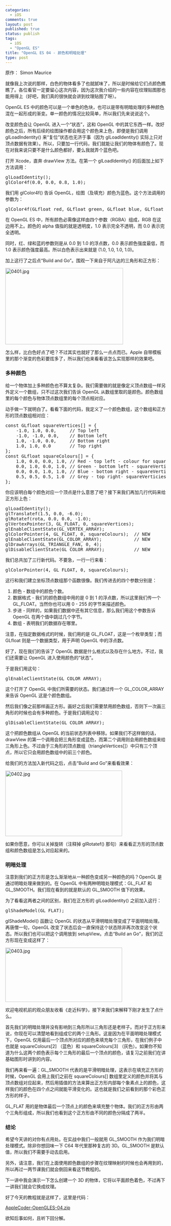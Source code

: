 ```yaml
--- 
categories: 
  - iOS
comments: true
layout: post
published: true
status: publish
tags: 
  - iOS
  - "OpenGL ES"
title: "OpenGL ES 04 - 颜色和明暗处理"
type: post
---
```

<p>原作： Simon Maurice</p>

<p>就像我上次说的那样，白色的物体看多了也就腻味了，所以是时候给它们点颜色瞧瞧了。各位看官一定要留心这次内容，因为这次我介绍的一些内容在纹理贴图那也能用得上（好吧，我们真的很快就会讲到纹理贴图了呀）。</p>

<p>OpenGL ES 中的颜色可以是一个单色的色块，也可以是带有明暗处理的多种颜色混在一起形成的渐变。单一颜色的情况比较简单，所以我们先来说说这个。</p>

<p>改变颜色会让 OpenGL 进入一个“状态”，这和 OpenGL 中的其它东西一样。改好颜色之后，所有后续的绘图操作都会用这个颜色来上色，即便是我们调用 glLoadIndentity() 来“复位”状态也无济于事（因为 glLoadIdentity() 实际上只对顶点数据有效果）。所以，只要加一行代码，我们就能让我们的物体有颜色了。现在对我来说只要不是什么颜色都好，要么我就弄个蓝色吧。</p>

<p>打开 Xcode，直奔 drawView 方法。在第一个 glLoadIdentity() 的后面加上如下方法调用：</p>

<pre>glLoadIdentity();
glColor4f(0.0, 0.0, 0.8, 1.0);</pre>

<p>我们用 glColor4f() 告诉 OpenGL，绘图（及填充）颜色为蓝色。这个方法调用的参数为：</p>

<pre>glColor4f(GLfloat red, GLfloat green, GLfloat blue, GLfloat alpha);</pre>

<p>在 OpenGL ES 中，所有颜色必需像这样由四个参数（RGBA）组成，RGB 在这边用不上。颜色的 alpha 值指的就是透明度，1.0 表示完全不透明，而 0.0 表示完全透明。</p>

<p>同时，红、绿和蓝的参数则是从 0.0 到 1.0 的浮点数，0.0 表示颜色强度最低，而 1.0 表示颜色强度最高。所以白色表示出来就是 (1.0, 1.0, 1.0, 1.0)。</p>

<p>加上这行了之后点“Build and Go”。围观一下来自于阿凡达的三角形和正方形：</p>

<p><img src="http://codeleaks.files.wordpress.com/2010/08/0401.jpg" alt="0401.jpg" title="0401.jpg" border="0" width="370" height="239" /></p>

<p>怎么样，比白色好点了吧？不过其实也就好了那么一点点而已。Apple 自带模板里的那个渐变的色彩要炫多了，所以我们也来看看该怎么实现那样的效果吧。</p>

<h3>多种颜色</h3>

<p>给一个物体加上多种颜色也不算太复杂。我们需要做的就是像定义顶点数组一样另外定义一个数组，只不过这次我们告诉 OpenGL 从数组里取的是颜色。颜色数组里的每个颜色与物体顶点数组里的每个顶点相对应。</p>

<p>动手做一下就明白了。看看下面的代码，我定义了一个颜色数组，这个数组和正方形的顶点数组相对应：</p>

<pre>const GLfloat squareVertices[] = {
	-1.0, 1.0, 0.0,		// Top left
	-1.0, -1.0, 0.0,	// Bottom left
	1.0, -1.0, 0.0,		// Bottom right
	1.0, 1.0, 0.0		// Top right
};
const GLfloat squareColours[] = {
	1.0, 0.0, 0.0, 1.0,	// Red - top left - colour for squareVertices[0]
	0.0, 1.0, 0.0, 1.0,	// Green - bottom left - squareVertices[1]
	0.0, 0.0, 1.0, 1.0,	// Blue - bottom right - squareVerticies[2]
	0.5, 0.5, 0.5, 1.0	// Grey - top right- squareVerticies[3]
};</pre>

<p>你应该明白每个颜色对应一个顶点是什么意思了吧？接下来我们再加几行代码来给正方形上色：</p>

<pre>glLoadIdentity();
glTranslatef(1.5, 0.0, -6.0);
glRotatef(rota, 0.0, 0.0, -1.0);
glVertexPointer(3, GL_FLOAT, 0, squareVertices);
glEnableClientState(GL_VERTEX_ARRAY);
glColorPointer(4, GL_FLOAT, 0, squareColours);	// NEW
glEnableClientState(GL_COLOR_ARRAY);		    // NEW
glDrawArrays(GL_TRIANGLE_FAN, 0, 4);
glDisableClientState(GL_COLOR_ARRAY);		    // NEW</pre>

<p>我们总共加了三行新代码。不要急，一行一行来看：</p>

<pre>glColorPointer(4, GL_FLOAT, 0, squareColours);</pre>

<p>这行和我们建立坐标顶点数组那个函数很像。我们传进去的四个参数分别是：</p>

<ol>
	<li>颜色 - 数组中的颜色个数。</li>
	<li>数据格式 - 我们的颜色数组中用的是 0 到 1 的浮点数，所以这里我们传一个 GL_FLOAT。当然你也可以用 0 - 255 的字节来描述颜色。</li>
	<li>步进 - 同样的，如果我们数据中还有其它信息，那么我们用这个参数告诉 OpenGL 在两个值中跳过几个字节。</li>
	<li>数组 - 表明我们的数据存在哪里。</li>
</ol>

<p>注意，在指定数据格式的时候，我们用的是 GL_FLOAT，这是一个枚举类型；而 GLfloat 则是一个数据类型，用于声明 OpenGL 中的浮点数。</p>

<p>好了，现在我们的告诉了 OpenGL 数据是什么格式以及存在什么地方。不过，我们还需要让 OpenGL 进入使用颜色的“状态”。</p>

<p>于是我们用这句： </p>

<pre>glEnableClientState(GL_COLOR_ARRAY);</pre>

<p>这个打开了 OpenGL 中我们所需要的状态。我们通过传一个 GL_COLOR_ARRAY 来告诉 OpenGL 这是个颜色数组。</p>

<p>然后我们像之前那样画正方形。画好之后我们需要禁用颜色数组，否则下一次画三角形的时候也会有多种颜色。于是我们调用这句：</p>

<pre>glDisableClientState(GL_COLOR_ARRAY);</pre>

<p>这个把颜色数组从 OpenGL 的当前状态列表中移除。如果我们不这样做的话，drawView 的第一个调用会把三角形变成蓝色，而第二个调用则会用颜色数组来给三角形上色。不过由于三角形的顶点数组（triangleVertices[]）中只有三个顶点，所以它只会用颜色数组中的前三个颜色。</p>

<p>给我们的方法加入新代码之后，点击“Build and Go”来看看效果：</p>

<p><img src="http://codeleaks.files.wordpress.com/2010/08/0402.jpg" alt="0402.jpg" title="0402.jpg" border="0" width="367" height="205" /></p>

<p>如果你愿意，你可以关掉旋转（注释掉 glRotatef() 那句）来看看正方形的顶点数组和颜色数组是怎么对应起来的。</p>

<h3>明暗处理</h3>

<p>注意到我们的正方形是怎么渐渐地从一种颜色变成另一种颜色的吗？OpenGL 是通过明暗处理来做到的。在 OpenGL 中有两种明暗处理模式：GL_FLAT 和 GL_SMOOTH。我们现在看到的就是默认的 GL_SMOOTH 值下的效果。</p>

<p>为了看看这两者之间的区别，我们在正方形的 glLoadIdentity() 之前加入这行：</p>

<pre>glShadeModel(GL_FLAT);</pre>

<p>glShadeModel() 函数让 OpenGL 的状态从平滑明暗处理变成了平面明暗处理。再唐僧一句，OpenGL 改变了状态后会一直保持这个状态除非再次改变这个状态。所以我们也可以把这个调用放到 setupView。点击“Build an Go”，我们的正方形现在变成这样了：</p>

<p><img src="http://codeleaks.files.wordpress.com/2010/08/04031.jpg" alt="0403.jpg" title="0403.jpg" border="0" width="367" height="170" /></p>

<p>欢迎电视机前的观众朋友收看《走近科学》，接下来我们来解释下刚才发生了点什么。</p>

<p>首先我们的明暗处理并没有影响到三角形所以三角形还是老样子。而对于正方形来说，你现在可以清楚地看到组成它的两个三角形。这是因为在平面明暗处理模式下，OpenGL 仅用最后一个顶点所对应的颜色来填充每个三角形，在我们例子中也就是 squareColours[2] （蓝色）和 squareColours[3] （灰色）。如果你不知道为什么这两个颜色表示每个三角形的最后一个顶点的颜色，请复习之前我们在讲基础图形时讲到的内容。</p>

<p>我们再来看一遍：GL_SMOOTH 代表的是平滑明暗处理，这表示在填充正方形的时候，OpenGL 会用上我们之前在 squareColours[] 数组里定义的颜色并将其与顶点数组对应起来，然后用插值的方法来算出正方形内部每个象素点上的颜色，这样我们的颜色在四个点之间就能平滑变化的。这也就是我们之前看到的那个彩色正方形的样子。</p>

<p>GL_FLAT 用的是物体最后一个顶点上的颜色来填充整个物体。我们的正方形由两个三角形组成，所以我们也看到这个正方形由不同的颜色分隔成了两半。</p>

<h3>结论</h3>

<p>希望今天讲的对你有点用处。在实战中我们一般就用 GL_SMOOTH 作为我们明暗处理模式。除非你想回味一下 C64 年代里那种复古的 3D。GL_SMOOTH 是默认值，所以我们不需要手动去启用。</p>

<p>另外，请注意，我们在上面使用颜色数组的步骤在纹理映射的时候也会再用到的，所以再过一两节课我们就会倒回来看这节教程的。</p>

<p>下一讲中我会演示一下怎么创建一个 3D 的物体，它将以平面颜色着色，不过再下一讲我们就会它换成纹理。</p>

<p>好了今天的教程就是这样了，这里是代码：</p>

<p><a href="https://dl.dropbox.com/s/g7abtwvb3lu3wtk/AppleCoder-OpenGLES-04.zip?dl">AppleCoder-OpenGLES-04.zip</a></p>

<p>欲知后事如何，且听下回分解。</p>
